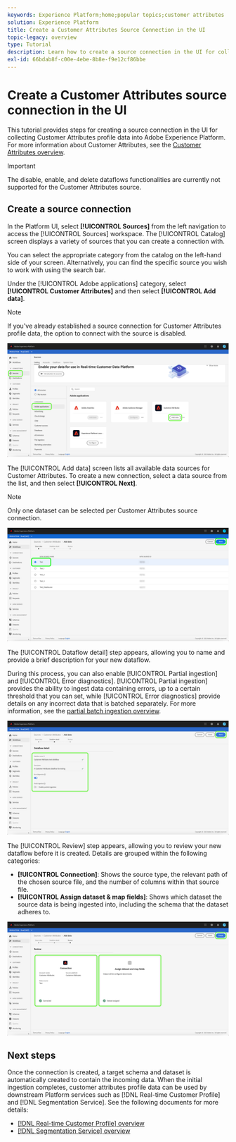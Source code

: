 ```yaml
---
keywords: Experience Platform;home;popular topics;customer attributes
solution: Experience Platform
title: Create a Customer Attributes Source Connection in the UI
topic-legacy: overview
type: Tutorial
description: Learn how to create a source connection in the UI for collecting customer attributes profile data into Adobe Experience Platform.
exl-id: 66bdab8f-c00e-4ebe-8b8e-f9e12cf86bbe
---
```

# Create a Customer Attributes source connection in the UI

This tutorial provides steps for creating a source connection in the UI for collecting Customer Attributes profile data into Adobe Experience Platform. For more information about Customer Attributes, see the [Customer Attributes overview](https://experienceleague.adobe.com/docs/core-services/interface/customer-attributes/attributes.html).

>[!IMPORTANT]
>
>The disable, enable, and delete dataflows functionalities are currently not supported for the Customer Attributes source.

## Create a source connection

In the Platform UI, select **[!UICONTROL Sources]** from the left navigation to access the [!UICONTROL Sources] workspace. The [!UICONTROL Catalog] screen displays a variety of sources that you can create a connection with.

You can select the appropriate category from the catalog on the left-hand side of your screen. Alternatively, you can find the specific source you wish to work with using the search bar.

Under the [!UICONTROL Adobe applications] category, select **[!UICONTROL Customer Attributes]** and then select **[!UICONTROL Add data]**.

>[!NOTE]
>
>If you've already established a source connection for Customer Attributes profile data, the option to connect with the source is disabled.

![](../../../../images/tutorials/create/customer-attributes/catalog.png)

The [!UICONTROL Add data] screen lists all available data sources for Customer Attributes. To create a new connection, select a data source from the list, and then select **[!UICONTROL Next]**.

>[!NOTE]
>
>Only one dataset can be selected per Customer Attributes source connection.

![](../../../../images/tutorials/create/customer-attributes/add-data.png)

The [!UICONTROL Dataflow detail] step appears, allowing you to name and provide a brief description for your new dataflow.

During this process, you can also enable [!UICONTROL Partial ingestion] and [!UICONTROL Error diagnostics]. [!UICONTROL Partial ingestion] provides the ability to ingest data containing errors, up to a certain threshold that you can set, while [!UICONTROL Error diagnostics] provide details on any incorrect data that is batched separately. For more information, see the [partial batch ingestion overview](../../../../../ingestion/batch-ingestion/partial.md).

![](../../../../images/tutorials/create/customer-attributes/dataflow-detail.png)

The [!UICONTROL Review] step appears, allowing you to review your new dataflow before it is created. Details are grouped within the following categories:

* **[!UICONTROL Connection]**: Shows the source type, the relevant path of the chosen source file, and the number of columns within that source file.
* **[!UICONTROL Assign dataset & map fields]**: Shows which dataset the source data is being ingested into, including the schema that the dataset adheres to.

![](../../../../images/tutorials/create/customer-attributes/review.png)

## Next steps

Once the connection is created, a target schema and dataset is automatically created to contain the incoming data. When the initial ingestion completes, customer attributes profile data can be used by downstream Platform services such as [!DNL Real-time Customer Profile] and [!DNL Segmentation Service]. See the following documents for more details:

* [[!DNL Real-time Customer Profile] overview](../../../../../profile/home.md)
* [[!DNL Segmentation Service] overview](../../../../../segmentation/home.md)

